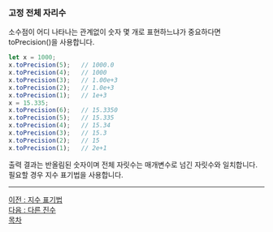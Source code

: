 ### 고정 전체 자리수
소수점이 어디 나타나는 관계없이 숫자 몇 개로 표현하느냐가 중요하다면 toPrecision()을 사용합니다.

```javascript
let x = 1000;
x.toPrecision(5);   // 1000.0
x.toPrecision(4);   // 1000
x.toPrecision(3);   // 1.00e+3
x.toPrecision(2);   // 1.0e+3
x.toPrecision(1);   // 1e+3
x = 15.335;
x.toPrecision(6);   // 15.3350
x.toPrecision(5);   // 15.335
x.toPrecision(4);   // 15.34
x.toPrecision(3);   // 15.3
x.toPrecision(2);   // 15
x.toPrecision(1);   // 2e+1
```

출력 결과는 반올림된 숫자이며 전체 자릿수는 매개변수로 넘긴 자릿수와 일치합니다. 필요할 경우 지수 표기법을 사용합니다.

***
[이전 : 지수 표기법](16.1.2.md) <br/>
[다음 : 다른 진수](16.1.4.md) <br/>
[목차](../progressCheck.md)